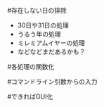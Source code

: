 #存在しない日の排除
 - 30日や31日の処理
 - うるう年の処理
 - ミレミアムイヤーの処理
 - などなどまだあるかも？

#各処理の関数化

#コマンドライン引数からの入力

#できればGUI化
